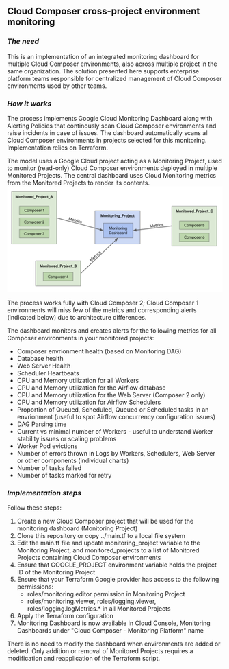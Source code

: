 ## Cloud Composer cross-project environment monitoring

### *The need*
This is an implementation of an integrated monitoring dashboard for multiple Cloud Composer environments, also across multiple project in the same organization. The solution presented here supports enterprise platform teams responsible for centralized  management of Cloud Composer environments used by other teams. 

### *How it works*
The process implements Google Cloud Monitoring Dashboard along with Alerting Policies that continously scan Cloud Composer environments and raise incidents in case of issues. The dashboard automatically scans all Cloud Composer environments in projects selected for this monitoring. Implementation relies on Terraform. 

The model uses a Google Cloud project acting as a Monitoring Project, used to monitor (read-only) Cloud Composer environments deployed in multiple Monitored Projects. The central dashboard uses Cloud Monitoring metrics from the Monitored Projects to render its contents. 
![flow](images/flow.png)

The process works fully with Cloud Composer 2; Cloud Composer 1 environments will miss few of the metrics and corresponding alerts (indicated below) due to architecture differences. 

The dashboard monitors and creates alerts for the following metrics for all Composer environments in your monitored projects:
- Composer envrionment health (based on Monitoring DAG)
- Database health
- Web Server Health
- Scheduler Heartbeats
- CPU and Memory utilization for all Workers
- CPU and Memory utilization for the Airflow database
- CPU and Memory utilization for the Web Server (Composer 2 only)
- CPU and Memory utilization for Airflow Schedulers
- Proportion of Queued, Scheduled, Queued or Scheduled tasks in an envrionment (useful to spot Airflow concurrency configuration issues)
- DAG Parsing time
- Current vs minimal number of Workers - useful to understand Worker stability issues or scaling problems
- Worker Pod evictions
- Number of errors thrown in Logs by Workers, Schedulers, Web Server or other components (individual charts)
- Number of tasks failed
- Number of tasks marked for retry



### *Implementation steps*
Follow these steps:
1. Create a new Cloud Composer project that will be used for the monitoring dashboard (Monitoring Project)
2. Clone this repository or copy ../main.tf to a local file system
3. Edit the main.tf file and update monitoring_project variable to the Monitoring Project, and monitored_projects to a list of Monitored Projects containing Cloud Composer environments
4. Ensure that GOOGLE_PROJECT environment variable holds the project ID of the Monitoring Project
5. Ensure that your Terraform Google provider has access to the following permissions:
      - roles/monitoring.editor permission in Monitoring Project
      - roles/monitoring.viewer, roles/logging.viewer, roles/logging.logMetrics.* in all Monitored Projects
7. Apply the Terraform configuration
8. Monitoring Dashboard is now available in Cloud Console, Monitoring Dashboards under "Cloud Composer - Monitoring Platform" name

There is no need to modify the dashboard when environments are added or deleted. Only addition or removal of Monitored Projects requires a modification and reapplication of the Terraform script. 
